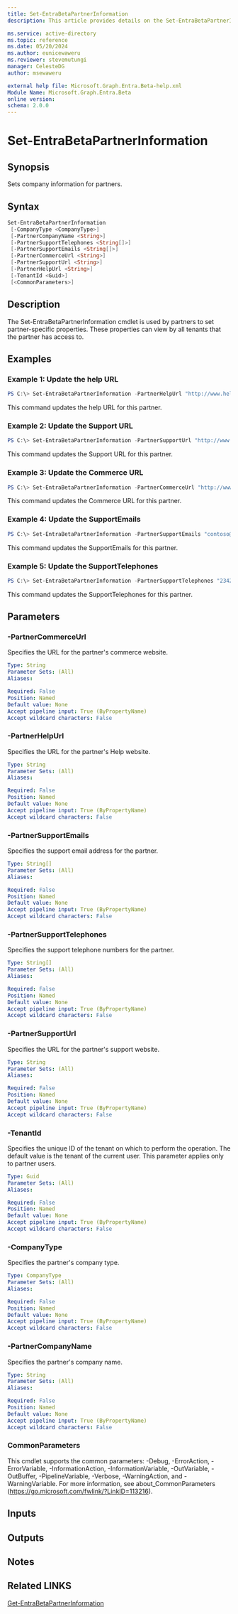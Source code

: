 ```yaml
---
title: Set-EntraBetaPartnerInformation
description: This article provides details on the Set-EntraBetaPartnerInformation command.

ms.service: active-directory
ms.topic: reference
ms.date: 05/20/2024
ms.author: eunicewaweru
ms.reviewer: stevemutungi
manager: CelesteDG
author: msewaweru

external help file: Microsoft.Graph.Entra.Beta-help.xml
Module Name: Microsoft.Graph.Entra.Beta
online version:
schema: 2.0.0
---
```


# Set-EntraBetaPartnerInformation

## Synopsis
Sets company information for partners.

## Syntax

```powershell
Set-EntraBetaPartnerInformation 
 [-CompanyType <CompanyType>] 
 [-PartnerCompanyName <String>]
 [-PartnerSupportTelephones <String[]>] 
 [-PartnerSupportEmails <String[]>] 
 [-PartnerCommerceUrl <String>]
 [-PartnerSupportUrl <String>] 
 [-PartnerHelpUrl <String>] 
 [-TenantId <Guid>] 
 [<CommonParameters>]
```
## Description
The Set-EntraBetaPartnerInformation cmdlet is used by partners to set partner-specific properties.
These properties can view by all tenants that the partner has access to.

## Examples

### Example 1: Update the help URL
```powershell
PS C:\> Set-EntraBetaPartnerInformation -PartnerHelpUrl "http://www.help.contoso.com"
```
This command updates the help URL for this partner.

### Example 2: Update the Support URL
```powershell
PS C:\> Set-EntraBetaPartnerInformation -PartnerSupportUrl "http://www.test1.com"
```
This command updates the Support URL for this partner.

### Example 3: Update the Commerce URL
```powershell
PS C:\> Set-EntraBetaPartnerInformation -PartnerCommerceUrl "http://www.test1.com" 
```
This command updates the Commerce URL for this partner.

### Example 4: Update the SupportEmails
```powershell
PS C:\> Set-EntraBetaPartnerInformation -PartnerSupportEmails "contoso@example.com" 
```
This command updates the SupportEmails for this partner.

### Example 5: Update the SupportTelephones
```powershell
PS C:\> Set-EntraBetaPartnerInformation -PartnerSupportTelephones "2342" -TenantId "b73cc049-a025-4441-ba3a-8826d9a68ecc"
```
This command updates the SupportTelephones for this partner.

## Parameters

### -PartnerCommerceUrl
Specifies the URL for the partner's commerce website.

```yaml
Type: String
Parameter Sets: (All)
Aliases:

Required: False
Position: Named
Default value: None
Accept pipeline input: True (ByPropertyName)
Accept wildcard characters: False
```

### -PartnerHelpUrl
Specifies the URL for the partner's Help website.

```yaml
Type: String
Parameter Sets: (All)
Aliases:

Required: False
Position: Named
Default value: None
Accept pipeline input: True (ByPropertyName)
Accept wildcard characters: False
```

### -PartnerSupportEmails
Specifies the support email address for the partner.

```yaml
Type: String[]
Parameter Sets: (All)
Aliases:

Required: False
Position: Named
Default value: None
Accept pipeline input: True (ByPropertyName)
Accept wildcard characters: False
```

### -PartnerSupportTelephones
Specifies the support telephone numbers for the partner.

```yaml
Type: String[]
Parameter Sets: (All)
Aliases:

Required: False
Position: Named
Default value: None
Accept pipeline input: True (ByPropertyName)
Accept wildcard characters: False
```

### -PartnerSupportUrl
Specifies the URL for the partner's support website.

```yaml
Type: String
Parameter Sets: (All)
Aliases:

Required: False
Position: Named
Default value: None
Accept pipeline input: True (ByPropertyName)
Accept wildcard characters: False
```

### -TenantId
Specifies the unique ID of the tenant on which to perform the operation.
The default value is the tenant of the current user.
This parameter applies only to partner users.

```yaml
Type: Guid
Parameter Sets: (All)
Aliases:

Required: False
Position: Named
Default value: None
Accept pipeline input: True (ByPropertyName)
Accept wildcard characters: False
```

### -CompanyType
Specifies the partner's company type.

```yaml
Type: CompanyType
Parameter Sets: (All)
Aliases:

Required: False
Position: Named
Default value: None
Accept pipeline input: True (ByPropertyName)
Accept wildcard characters: False
```

### -PartnerCompanyName
Specifies the partner's company name.


```yaml
Type: String
Parameter Sets: (All)
Aliases:

Required: False
Position: Named
Default value: None
Accept pipeline input: True (ByPropertyName)
Accept wildcard characters: False
```

### CommonParameters
This cmdlet supports the common parameters: -Debug, -ErrorAction, -ErrorVariable, -InformationAction, -InformationVariable, -OutVariable, -OutBuffer, -PipelineVariable, -Verbose, -WarningAction, and -WarningVariable. For more information, see about_CommonParameters (https://go.microsoft.com/fwlink/?LinkID=113216).

## Inputs

## Outputs

## Notes

## Related LINKS
[Get-EntraBetaPartnerInformation](Get-EntraBetaPartnerInformation.md)
